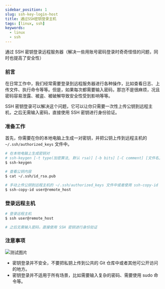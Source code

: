 ```yaml
---
sidebar_position: 1
slug: ssh-key-login-host
title: 通过SSH密钥登录主机
tags: [linux, ssh]
keywords:
  - linux
  - ssh
---
```


通过 SSH 密钥登录远程服务器（解决一些用账号密码登录时奇奇怪怪的问题，同时也提高了安全性）

### 前言

在日常工作中，我们经常需要登录到远程服务器进行各种操作，比如查看日志、上传文件、执行命令等等。但是，如果每次都需要输入密码，那岂不是很麻烦，况且密码容易泄露、被盗、被破解导致安全性受到影响等等。

SSH 密钥登录可以解决这个问题，它可以让你只需要一次性上传公钥到远程主机，之后无需输入密码，直接使用 SSH 密钥进行身份验证。

### 准备工作

首先，你需要在你的本地电脑上生成一对密钥，并把公钥上传到远程主机的 `~/.ssh/authorized_keys` 文件中。

```bash
# 在本地电脑上生成密钥对
# ssh-keygen [-t type(加密算法, 默认 rsa)] [-b bits] [-C comment] [文件名]
$ ssh-keygen

# 查看公钥内容
$ cat ~/.ssh/id_rsa.pub

# 手动上传公钥到远程主机的 ~/.ssh/authorized_keys 文件中或者使用 ssh-copy-id 命令
$ ssh-copy-id user@remote_host
```

### 登录远程主机

```bash
# 登录远程主机
$ ssh user@remote_host

# 之后无需输入密码，直接使用 SSH 密钥进行身份验证
```

### 注意事项

![测试图片](https://tecent-oss-shanghai.eaveluo.com/img/202406211152018.png?imageSlim '测试图片')

- 密钥登录并不安全，不要把私钥上传到公共的 Git 仓库中或者其他可公开访问的地方。
- 密钥登录并不适用于所有场景，比如需要输入复杂的密码、需要使用 sudo 命令等。
